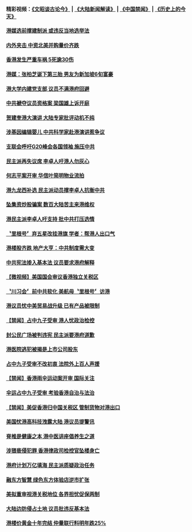 #### 精彩视频：[《文昭谈古论今》](https://github.com/gfw-breaker/wenzhao/blob/master/README.md?t=12011832) | [《大陆新闻解读》](https://github.com/gfw-breaker/ntdtv-comedy/blob/master/README.md?t=12011832) | [《中国禁闻》](https://github.com/gfw-breaker/ntdtv-news/blob/master/README.md?t=12011832) | [《历史上的今天》](https://github.com/gfw-breaker/today-in-history/blob/master/README.md?t=12011832) 

#### [港媒选前撑建制派 或违反当地选举法](../pages/news205/a1401487.md?t=12011832) 

#### [内外夹击 中资北美并购量价齐跌](../pages/news205/a1401485.md?t=12011832) 

#### [香港发生严重车祸 5死逾30伤](../pages/news205/a1401449.md?t=12011832) 

#### [港媒：张柏芝诞下第三胎 男友为新加坡6旬富豪](../pages/news205/a1401426.md?t=12011832) 

#### [港大学内建党支部 议员不满港府回避](../pages/news205/a1401363.md?t=12011832) 

#### [中共褫夺议员资格案 梁国雄上诉开庭](../pages/news205/a1401319.md?t=12011832) 

#### [贺建奎港大演讲 大陆专家批评动机不纯](../pages/news205/a1401189.md?t=12011832) 

#### [涉基因编辑婴儿 中共科学家赴港演讲惹争议](../pages/news205/a1401035.md?t=12011832) 

#### [支联会呼吁G20峰会各国领袖 施压中共](../pages/news205/a1401026.md?t=12011832) 

#### [民主派再失议席 李卓人吁港人勿灰心](../pages/news205/a1400881.md?t=12011832) 

#### [何志平案开审 华信叶简明物业流拍](../pages/news205/a1400833.md?t=12011832) 

#### [港九龙西补选 民主派动员撑李卓人抗衡中共](../pages/news205/a1400746.md?t=12011832) 

#### [坠集资炒股骗案 数百大陆苦主来港维权](../pages/news205/a1400759.md?t=12011832) 

#### [港民主派李卓人吁支持 批中共打压选情](../pages/news205/a1400566.md?t=12011832) 

#### [〝里根号〞弃五星改挂港旗 学者：帮港人出口气](../pages/news205/a1400563.md?t=12011832) 

#### [港楼股齐跌 地产大亨：中共制度需大变](../pages/news205/a1400522.md?t=12011832) 

#### [中共宪法掺入基本法 议员要求港府解释](../pages/news205/a1400428.md?t=12011832) 

#### [【微视频】美国国会审议香港独立关税区](../pages/news205/a1400276.md?t=12011832) 

#### [〝川习会〞前中共软化 美航母〝里根号〞访港](../pages/news205/a1400272.md?t=12011832) 

#### [港议员忧中美贸易战升级 已有产品被限制](../pages/news205/a1400277.md?t=12011832) 

#### [【禁闻】占中九子受审 港人忧政治检控](../pages/news205/a1400130.md?t=12011832) 

#### [封公民广场被判违宪 民主派要港府道歉](../pages/news205/a1400129.md?t=12011832) 

#### [港医院逃犯被揭是上市公司股东](../pages/news205/a1400103.md?t=12011832) 

#### [占中九子受审不改初衷 法院外上百人声援](../pages/news205/a1399956.md?t=12011832) 

#### [【禁闻】香港雨伞运动案开审 国际关注](../pages/news205/a1399991.md?t=12011832) 

#### [伞运占中九子受审 考验香港自治与法治](../pages/news205/a1399973.md?t=12011832) 

#### [【禁闻】美促香港归中国关税区 管制货物对港出口](../pages/news205/a1399861.md?t=12011832) 

#### [美国忧港高科技洩露大陆 港议员提警讯](../pages/news205/a1399858.md?t=12011832) 

#### [脊椎是健康之本 港中医讲座倡养生之道](../pages/news205/a1399855.md?t=12011832) 

#### [涉猥亵侵犯罪 香港律政司检控官坠楼身亡](../pages/news205/a1399724.md?t=12011832) 

#### [港府计划万亿填海 民主派质疑政治任务](../pages/news205/a1399639.md?t=12011832) 

#### [融东方智慧 绿色东方体验店逆市扩张](../pages/news205/a1399611.md?t=12011832) 

#### [美拟重审视港关税地位 各界担忧促保两制](../pages/news205/a1399503.md?t=12011832) 

#### [大陆边防侵占土地 议员批违反基本法](../pages/news205/a1399365.md?t=12011832) 

#### [港楼价黄金十年完结 仲量联行料明年跌25%](../pages/news205/a1399337.md?t=12011832) 


